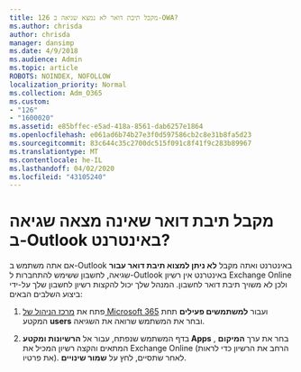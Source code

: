 ```yaml
---
title: 126 מקבל תיבת דואר לא נמצא שגיאה ב-OWA?
ms.author: chrisda
author: chrisda
manager: dansimp
ms.date: 4/9/2018
ms.audience: Admin
ms.topic: article
ROBOTS: NOINDEX, NOFOLLOW
localization_priority: Normal
ms.collection: Adm_O365
ms.custom:
- "126"
- "1600020"
ms.assetid: e85bffec-e5ad-418a-8561-dab6257e1864
ms.openlocfilehash: e061ad6b74b27e3f0d597586cb2c8e31b8fa5d23
ms.sourcegitcommit: 83c644c35c2700dc515f091c8f41f9c283b89967
ms.translationtype: MT
ms.contentlocale: he-IL
ms.lasthandoff: 04/02/2020
ms.locfileid: "43105240"
---
```

# <a name="getting-a-mailbox-not-found-error-in-outlook-on-the-web"></a>מקבל תיבת דואר שאינה מצאה שגיאה ב-Outlook באינטרנט?

אם אתה משתמש ב-Outlook באינטרנט ואתה מקבל **לא ניתן למצוא תיבת דואר עבור** שגיאה, לחשבון ששימש להתחברות ל-Outlook באינטרנט אין רשיון Exchange Online ולכן לא משויך תיבת דואר לחשבון. המנהל שלך יכול להקצות רשיון לחשבון שלך על-ידי ביצוע השלבים הבאים:

1. פתח את [מרכז הניהול של Microsoft 365](https://portal.office.com/adminportal/home#/homepage) ועבור **למשתמשים פעילים** תחת המקטע **users** ובחר את המשתמש שרואה את השגיאה.

2. בדף המשתמש שנפתח, עבור אל **הרשיונות ומקטע Apps** , בחר את ערך **המיקום** המתאים והקצה רשיון המכיל את Exchange Online (הרחב את הרשיון כדי לראות את פרטיו). לאחר שתסיים, לחץ על **שמור שינויים**.

